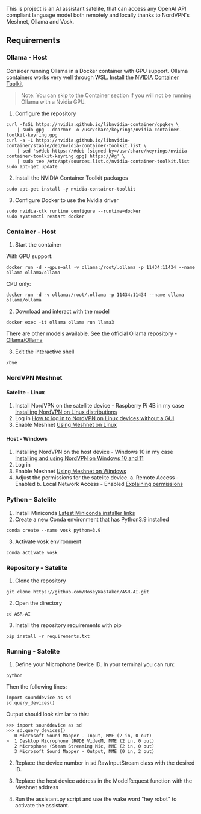 This is project is an AI assistant satelite, that can access any OpenAI API compliant language model both remotely and locally thanks to NordVPN's Meshnet, Ollama and Vosk.

## Requirements
### Ollama - Host
Consider running Ollama in a Docker container with GPU support. Ollama containers works very well through WSL.
Install the [NVIDIA Container Toolkit](https://docs.nvidia.com/datacenter/cloud-native/container-toolkit/latest/install-guide.html#installation)

> Note: You can skip to the Container section if you will not be running Ollama with a Nvidia GPU.
1. Configure the repository
```
curl -fsSL https://nvidia.github.io/libnvidia-container/gpgkey \
    | sudo gpg --dearmor -o /usr/share/keyrings/nvidia-container-toolkit-keyring.gpg
curl -s -L https://nvidia.github.io/libnvidia-container/stable/deb/nvidia-container-toolkit.list \
    | sed 's#deb https://#deb [signed-by=/usr/share/keyrings/nvidia-container-toolkit-keyring.gpg] https://#g' \
    | sudo tee /etc/apt/sources.list.d/nvidia-container-toolkit.list
sudo apt-get update
```
2. Install the NVIDIA Container Toolkit packages
```
sudo apt-get install -y nvidia-container-toolkit
```
3. Configure Docker to use the Nvidia driver
```
sudo nvidia-ctk runtime configure --runtime=docker
sudo systemctl restart docker
```

### Container - Host
1. Start the container

With GPU support:
```
docker run -d --gpus=all -v ollama:/root/.ollama -p 11434:11434 --name ollama ollama/ollama
```
CPU only:
```
docker run -d -v ollama:/root/.ollama -p 11434:11434 --name ollama ollama/ollama
```

2. Download and interact with the model
```
docker exec -it ollama ollama run llama3
```
There are other models available. See the official Ollama repository - [Ollama/Ollama](https://github.com/ollama/ollama?tab=readme-ov-file#model-library)

3. Exit the interactive shell
```
/bye
```

### NordVPN Meshnet

#### Satelite - Linux
1. Install NordVPN on the satellite device - Raspberry Pi 4B in my case
[Installing NordVPN on Linux distributions](https://support.nordvpn.com/hc/en-us/articles/20196094470929-Installing-NordVPN-on-Linux-distributions)
2. Log in
[How to log in to NordVPN on Linux devices without a GUI](https://support.nordvpn.com/hc/en-us/articles/20226600447633-How-to-log-in-to-NordVPN-on-Linux-devices-without-a-GUI)
4. Enable Meshnet
[Using Meshnet on Linux](https://meshnet.nordvpn.com/getting-started/how-to-start-using-meshnet/using-meshnet-on-linux)

#### Host - Windows
1. Installing NordVPN on the host device - Windows 10 in my case
[Installing and using NordVPN on Windows 10 and 11](https://support.nordvpn.com/hc/en-us/articles/19472023025169-Installing-and-using-NordVPN-on-Windows-10-and-11)
2. Log in
3. Enable Meshnet
[Using Meshnet on Windows](https://meshnet.nordvpn.com/getting-started/how-to-start-using-meshnet/using-meshnet-on-windows)
4. Adjust the permissions for the satelite device.
a. Remote Access - Enabled
b. Local Network Access - Enabled
[Explaining permissions](https://meshnet.nordvpn.com/features/explaining-permissions)

### Python - Satelite
1. Install Miniconda
[Latest Miniconda installer links](https://docs.anaconda.com/free/miniconda/index.html)
2. Create a new Conda environment that has Python3.9 installed
```
conda create --name vosk python=3.9
```
3. Activate vosk environment
```
conda activate vosk
```

### Repository - Satelite
1. Clone the repository
```
git clone https://github.com/RoseyWasTaken/ASR-AI.git
```
2. Open the directory
```
cd ASR-AI
```
3. Install the repository requirements with pip
```
pip install -r requirements.txt
```

### Running - Satelite
1. Define your Microphone Device ID.
In your terminal you can run:
```
python
```
Then the following lines:
```
import sounddevice as sd
sd.query_devices()
```

Output should look similar to this:
```
>>> import sounddevice as sd
>>> sd.query_devices()
   0 Microsoft Sound Mapper - Input, MME (2 in, 0 out)
>  1 Desktop Microphone (RØDE VideoM, MME (2 in, 0 out)
   2 Microphone (Steam Streaming Mic, MME (2 in, 0 out)
   3 Microsoft Sound Mapper - Output, MME (0 in, 2 out)
```
2. Replace the device number in sd.RawInputStream class with the desired ID.

3. Replace the host device address in the ModelRequest function with the Meshnet address

5. Run the assistant.py script and use the wake word "hey robot" to activate the assistant.

